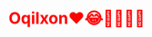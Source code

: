 <h1 style="color: red;">Oqilxon❤️😂🤣🤣🤣🤣</h1>
<img src="https://m.media-amazon.com/images/I/51DBd7O6GEL._AC_UF1000,1000_QL80_.jpg" alt="">
